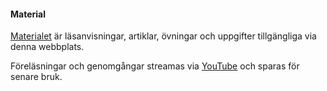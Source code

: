 #### Material

[Materialet](material) är läsanvisningar, artiklar, övningar och uppgifter tillgängliga via denna webbplats.

Föreläsningar och genomgångar streamas via [YouTube](social/youtube) och sparas för senare bruk.
